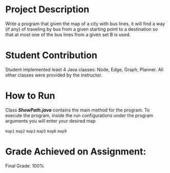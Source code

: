 # Project Description
Write a program that given the map of a city with bus lines, it will find a way (if any) of traveling by bus from a given starting point to a destination so that at most one of the bus lines from a given set B is used.

# Student Contribution
Student implemented least 4 Java classes: Node, Edge, Graph, Planner. All other classes were provided by the instructor.

# How to Run

Class ***ShowPath.java*** contains the main method for the program. To execute the program, inside the run configurations under the program arguments you will enter your desired map

`map1` `map2` `map3` `map5` `map6` `map9` 

# Grade Achieved on Assignment:
Final Grade: 100%
